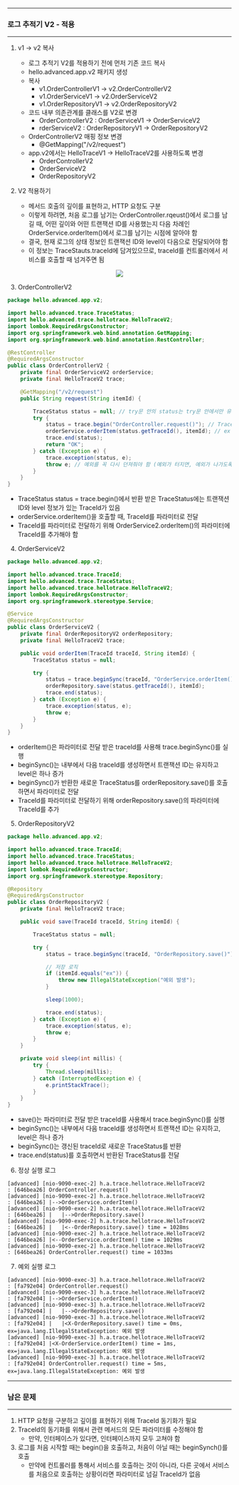 -----
### 로그 추적기 V2 - 적용
-----
1. v1 → v2 복사
   - 로그 추적기 V2를 적용하기 전에 먼저 기존 코드 복사
   - hello.advanced.app.v2 패키지 생성
   - 복사
     + v1.OrderControllerV1 →  v2.OrderControllerV2 
     + v1.OrderServiceV1 → v2.OrderServiceV2
     + v1.OrderRepositoryV1 → v2.OrderRepositoryV2
   - 코드 내부 의존관계를 클래스를 V2로 변경
     + OrderControllerV2 : OrderServiceV1 → OrderServiceV2
     + rderServiceV2 : OrderRepositoryV1 → OrderRepositoryV2
   - OrderControllerV2 매핑 정보 변경
     + @GetMapping("/v2/request")
   - app.v2에서는 HelloTraceV1 → HelloTraceV2를 사용하도록 변경
     + OrderControllerV2
     + OrderServiceV2
     + OrderRepositoryV2

2. V2 적용하기
   - 메서드 호출의 깊이를 표현하고, HTTP 요청도 구분
   - 이렇게 하려면, 처음 로그를 남기는 OrderController.rqeust()에서 로그를 남길 때, 어떤 깊이와 어떤 트랜잭션 ID를 사용했는지 다음 차례인 OrderService.orderItem()에서 로그를 남기는 시점에 알아야 함
   - 결국, 현재 로그의 상태 정보인 트랜잭션 ID와 level이 다음으로 전달되어야 함
   - 이 정보는 TraceStauts.traceId에 담겨있으므로, traceId를 컨트롤러에서 서비스를 호출할 때 넘겨주면 됨
<div align="center">
<img src="https://github.com/user-attachments/assets/169211c0-abd4-4405-8d22-9214bcb66889">
</div>

3. OrderControllerV2
```java
package hello.advanced.app.v2;

import hello.advanced.trace.TraceStatus;
import hello.advanced.trace.hellotrace.HelloTraceV2;
import lombok.RequiredArgsConstructor;
import org.springframework.web.bind.annotation.GetMapping;
import org.springframework.web.bind.annotation.RestController;

@RestController
@RequiredArgsConstructor
public class OrderControllerV2 {
    private final OrderServiceV2 orderService;
    private final HelloTraceV2 trace;

    @GetMapping("/v2/request")
    public String request(String itemId) {

        TraceStatus status = null; // try문 안의 status는 try문 안에서만 유효하므로, null로 초기화
        try {
            status = trace.begin("OrderController.request()"); // Trace 시작할 때, 발생할 수 있는 예외가 있으므로 포함
            orderService.orderItem(status.getTraceId(), itemId); // ex 입력 시, 발생하는 예외를 위한 try-catch
            trace.end(status);
            return "OK";
        } catch (Exception e) {
            trace.exception(status, e);
            throw e; // 예외를 꼭 다시 던져줘야 함 (예외가 터지면, 예외가 나가도록 해줘야 함) (Trace는 애플리케이션 로직에 영향을 미치면 안 됨)
        }
    }
}
```
  - TraceStatus status = trace.begin()에서 반환 받은 TraceStatus에는 트랜잭션 ID와 level 정보가 있는 TraceId가 있음
  - orderService.orderItem()을 호출할 때, TraceId를 파라미터로 전달
  - TraceId를 파라미터로 전달하기 위해 OrderService2.orderItem()의 파라미터에 TraceId를 추가해야 함

4. OrderServiceV2
```java
package hello.advanced.app.v2;

import hello.advanced.trace.TraceId;
import hello.advanced.trace.TraceStatus;
import hello.advanced.trace.hellotrace.HelloTraceV2;
import lombok.RequiredArgsConstructor;
import org.springframework.stereotype.Service;

@Service
@RequiredArgsConstructor
public class OrderServiceV2 {
    private final OrderRepositoryV2 orderRepository;
    private final HelloTraceV2 trace;

    public void orderItem(TraceId traceId, String itemId) {
        TraceStatus status = null;

        try {
            status = trace.beginSync(traceId, "OrderService.orderItem()");
            orderRepository.save(status.getTraceId(), itemId);
            trace.end(status);
        } catch (Exception e) {
            trace.exception(status, e);
            throw e;
        }
    }
}
```
  - orderItem()은 파라미터로 전달 받은 traceId를 사용해 trace.beginSync()를 실행
  - beginSync()는 내부에서 다음 traceId를 생성하면서 트랜잭션 ID는 유지하고 level은 하나 증가
  - beginSync()가 반환한 새로운 TraceStatus를 orderRepository.save()를 호출하면서 파라미터로 전달
  - TraceId를 파라미터로 전달하기 위해 orderRepository.save()의 파라미터에 TraceId를 추가

5. OrderRepositoryV2
```java
package hello.advanced.app.v2;

import hello.advanced.trace.TraceId;
import hello.advanced.trace.TraceStatus;
import hello.advanced.trace.hellotrace.HelloTraceV2;
import lombok.RequiredArgsConstructor;
import org.springframework.stereotype.Repository;

@Repository
@RequiredArgsConstructor
public class OrderRepositoryV2 {
    private final HelloTraceV2 trace;

    public void save(TraceId traceId, String itemId) {

        TraceStatus status = null;

        try {
            status = trace.beginSync(traceId, "OrderRepository.save()");

            // 저장 로직
            if (itemId.equals("ex")) {
                throw new IllegalStateException("예외 발생");
            }

            sleep(1000);

            trace.end(status);
        } catch (Exception e) {
            trace.exception(status, e);
            throw e;
        }
    }

    private void sleep(int millis) {
        try {
            Thread.sleep(millis);
        } catch (InterruptedException e) {
            e.printStackTrace();
        }
    }
}
```
  - save()는 파라미터로 전달 받은 traceId를 사용해서 trace.beginSync()를 실행
  - beginSync()는 내부에서 다음 traceId를 생성하면서 트랜잭션 ID는 유지하고, level은 하나 증가
  - beginSync()는 갱신된 traceId로 새로운 TraceStatus를 반환
  - trace.end(status)를 호출하면서 반환된 TraceStatus를 전달

6. 정상 실행 로그
```
[advanced] [nio-9090-exec-2] h.a.trace.hellotrace.HelloTraceV2        : [646bea26] OrderController.request()
[advanced] [nio-9090-exec-2] h.a.trace.hellotrace.HelloTraceV2        : [646bea26] |-->OrderService.orderItem()
[advanced] [nio-9090-exec-2] h.a.trace.hellotrace.HelloTraceV2        : [646bea26] |   |-->OrderRepository.save()
[advanced] [nio-9090-exec-2] h.a.trace.hellotrace.HelloTraceV2        : [646bea26] |   |<--OrderRepository.save() time = 1028ms
[advanced] [nio-9090-exec-2] h.a.trace.hellotrace.HelloTraceV2        : [646bea26] |<--OrderService.orderItem() time = 1029ms
[advanced] [nio-9090-exec-2] h.a.trace.hellotrace.HelloTraceV2        : [646bea26] OrderController.request() time = 1033ms
```

7. 예외 실행 로그
```
[advanced] [nio-9090-exec-3] h.a.trace.hellotrace.HelloTraceV2        : [fa792e04] OrderController.request()
[advanced] [nio-9090-exec-3] h.a.trace.hellotrace.HelloTraceV2        : [fa792e04] |-->OrderService.orderItem()
[advanced] [nio-9090-exec-3] h.a.trace.hellotrace.HelloTraceV2        : [fa792e04] |   |-->OrderRepository.save()
[advanced] [nio-9090-exec-3] h.a.trace.hellotrace.HelloTraceV2        : [fa792e04] |   |<X-OrderRepository.save() time = 0ms, ex=java.lang.IllegalStateException: 예외 발생
[advanced] [nio-9090-exec-3] h.a.trace.hellotrace.HelloTraceV2        : [fa792e04] |<X-OrderService.orderItem() time = 1ms, ex=java.lang.IllegalStateException: 예외 발생
[advanced] [nio-9090-exec-3] h.a.trace.hellotrace.HelloTraceV2        : [fa792e04] OrderController.request() time = 5ms, ex=java.lang.IllegalStateException: 예외 발생
```

-----
### 남은 문제
-----
1. HTTP 요청을 구분하고 깊이를 표현하기 위해 TraceId 동기화가 필요
2. TraceId의 동기화를 위해서 관련 메서드의 모든 파라미터를 수정해야 함
   + 만약, 인터페이스가 있다면, 인터페이스까지 모두 고쳐야 함
3. 로그를 처음 시작할 때는 begin()을 호출하고, 처음이 아닐 때는 beginSynch()를 호출
   + 만약에 컨트롤러를 통해서 서비스를 호출하는 것이 아니라, 다른 곳에서 서비스를 처음으로 호출하는 상황이라면 파라미터로 넘길 TraceId가 없음

